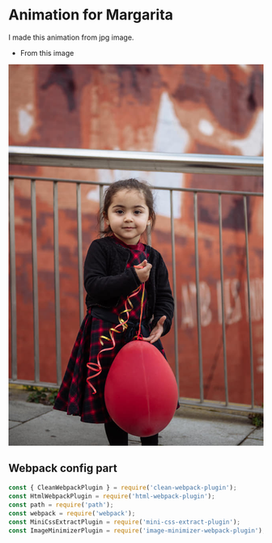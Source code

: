 # Animation for Margarita

I made this animation from jpg image.

- From this image 

<img src="src/images/background.jpg">


## Webpack config part

````javascript
const { CleanWebpackPlugin } = require('clean-webpack-plugin');
const HtmlWebpackPlugin = require('html-webpack-plugin');
const path = require('path');
const webpack = require('webpack');
const MiniCssExtractPlugin = require('mini-css-extract-plugin');
const ImageMinimizerPlugin = require('image-minimizer-webpack-plugin');
````